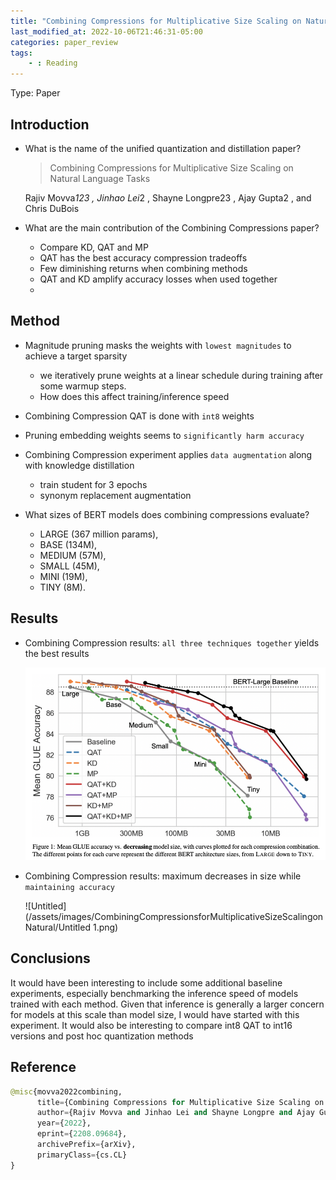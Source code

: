 ```yaml
---
title: "Combining Compressions for Multiplicative Size Scaling on Natural"
last_modified_at: 2022-10-06T21:46:31-05:00
categories: paper_review
tags:
    - : Reading
---
```

Type: Paper

## Introduction

- What is the name of the unified quantization and distillation paper?
    
    > Combining Compressions for Multiplicative Size Scaling on Natural
    Language Tasks
    > 
    
    Rajiv Movva*123
    , Jinhao Lei*2
    , Shayne Longpre23
    , Ajay Gupta2
    , and Chris DuBois
    
- What are the main contribution of the Combining Compressions paper?
    - Compare KD, QAT and MP
    - QAT has the best accuracy compression tradeoffs
    - Few diminishing returns when combining methods
    - QAT and KD amplify accuracy losses when used together
    - 

## Method

- Magnitude pruning masks the weights with `lowest magnitudes` to achieve a target sparsity
    - we iteratively prune weights at a
    linear schedule during training after some warmup
    steps.
    - How does this affect training/inference speed
- Combining Compression QAT is done with `int8` weights
- Pruning embedding weights seems to `significantly harm accuracy`
- Combining Compression experiment applies `data augmentation` along with knowledge distillation
    - train student for 3 epochs
    - synonym replacement augmentation

- What sizes of BERT models does combining compressions evaluate?
    - LARGE (367 million
    params),
    - BASE (134M),
    - MEDIUM (57M),
    - SMALL
    (45M),
    - MINI (19M),
    - TINY (8M).

## Results

- Combining Compression results: `all three techniques together` yields the best results
    
    ![Untitled](/assets/images/CombiningCompressionsforMultiplicativeSizeScalingonNatural/Untitled.png)
    
- Combining Compression results: maximum decreases in size while `maintaining accuracy`
    
    ![Untitled](/assets/images/CombiningCompressionsforMultiplicativeSizeScalingonNatural/Untitled 1.png)
    

## Conclusions

It would have been interesting to include some additional baseline experiments, especially benchmarking the inference speed of models trained with each method. Given that inference is generally a larger concern for models at this scale than model size, I would have started with this experiment. It would also be interesting to compare int8 QAT to int16 versions and post hoc quantization methods

## Reference

```python
@misc{movva2022combining,
      title={Combining Compressions for Multiplicative Size Scaling on Natural Language Tasks}, 
      author={Rajiv Movva and Jinhao Lei and Shayne Longpre and Ajay Gupta and Chris DuBois},
      year={2022},
      eprint={2208.09684},
      archivePrefix={arXiv},
      primaryClass={cs.CL}
}
```